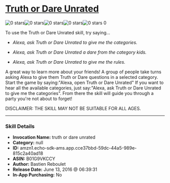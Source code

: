 # [Truth or Dare Unrated](http://alexa.amazon.com/#skills/amzn1.echo-sdk-ams.app.cce37bbd-59dc-44a5-989e-815c2a40ad18)
![0 stars](../../images/ic_star_border_black_18dp_1x.png)![0 stars](../../images/ic_star_border_black_18dp_1x.png)![0 stars](../../images/ic_star_border_black_18dp_1x.png)![0 stars](../../images/ic_star_border_black_18dp_1x.png)![0 stars](../../images/ic_star_border_black_18dp_1x.png) 0

To use the Truth or Dare Unrated skill, try saying...

* *Alexa, ask Truth or Dare Unrated to give me the categories.*

* *Alexa, ask Truth or Dare Unrated a dare from the category kids.*

* *Alexa, ask Truth or Dare Unrated to give me the rules.*

A great way to learn more about your friends!
A group of people take turns asking Alexa to give them Truth or Dare questions in a selected category. 
Start the game by saying:"Alexa, open Truth or Dare Unrated"
If you want to hear all the available categories, just say:"Alexa, ask Truth or Dare Unrated to give me the categories". From there the skill will guide you through a party you're not about to forget!

DISCLAIMER: THE SKILL MAY NOT BE SUITABLE FOR ALL AGES.

***

### Skill Details

* **Invocation Name:** truth or dare unrated
* **Category:** null
* **ID:** amzn1.echo-sdk-ams.app.cce37bbd-59dc-44a5-989e-815c2a40ad18
* **ASIN:** B01G9VKCCY
* **Author:** Bastien Reboulet
* **Release Date:** June 13, 2016 @ 06:39:31
* **In-App Purchasing:** No
